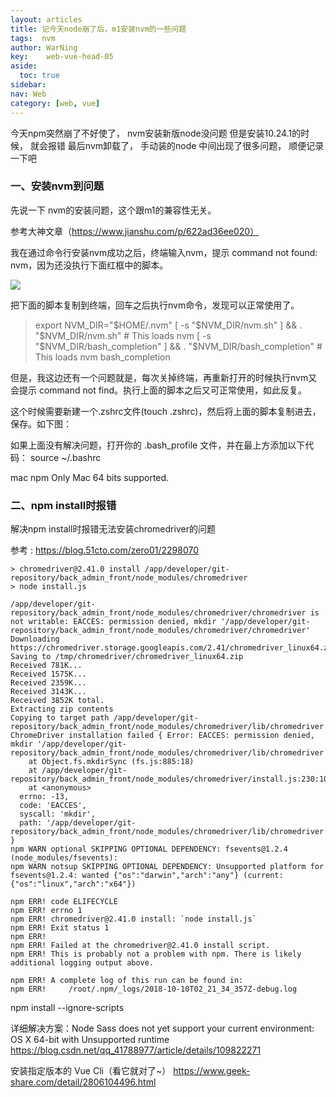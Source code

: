 ```yaml
---
layout: articles
title: 记今天node崩了后，m1安装nvm的一些问题
tags:  nvm
author: WarNing
key:    web-vue-head-05
aside:
  toc: true
sidebar:
nav: Web
category: [web, vue]
---
```


今天npm突然崩了不好使了， nvm安装新版node没问题
但是安装10.24.1的时候， 就会报错
最后nvm卸载了， 手动装的node
中间出现了很多问题， 顺便记录一下吧

<!--more-->



### 一、安装nvm到问题

先说一下 nvm的安装问题，这个跟m1的兼容性无关。

参考大神文章（https://www.jianshu.com/p/622ad36ee020）

我在通过命令行安装nvm成功之后，终端输入nvm，提示  command not found: nvm，因为还没执行下面红框中的脚本。

![](https://gitee.com/war-ning/picture/raw/master/blog//20220222142736.png)

把下面的脚本复制到终端，回车之后执行nvm命令，发现可以正常使用了。

> export NVM_DIR="$HOME/.nvm"
> [ -s "$NVM_DIR/nvm.sh" ] && \. "$NVM_DIR/nvm.sh"  # This loads nvm
> [ -s "$NVM_DIR/bash_completion" ] && \. "$NVM_DIR/bash_completion"  # This loads nvm bash_completion

但是，我这边还有一个问题就是，每次关掉终端，再重新打开的时候执行nvm又会提示 command not find。执行上面的脚本之后又可正常使用，如此反复。

这个时候需要新建一个.zshrc文件(touch .zshrc)，然后将上面的脚本复制进去，保存。如下图：



如果上面没有解决问题，打开你的 .bash_profile 文件，并在最上方添加以下代码：
source ~/.bashrc

mac npm Only Mac 64 bits supported.

### 二、npm install时报错

解决npm install时报错无法安装chromedriver的问题

参考 : https://blog.51cto.com/zero01/2298070

```
> chromedriver@2.41.0 install /app/developer/git-repository/back_admin_front/node_modules/chromedriver
> node install.js

/app/developer/git-repository/back_admin_front/node_modules/chromedriver/chromedriver is not writable: EACCES: permission denied, mkdir '/app/developer/git-repository/back_admin_front/node_modules/chromedriver/chromedriver'
Downloading https://chromedriver.storage.googleapis.com/2.41/chromedriver_linux64.zip
Saving to /tmp/chromedriver/chromedriver_linux64.zip
Received 781K...
Received 1575K...
Received 2359K...
Received 3143K...
Received 3852K total.
Extracting zip contents
Copying to target path /app/developer/git-repository/back_admin_front/node_modules/chromedriver/lib/chromedriver
ChromeDriver installation failed { Error: EACCES: permission denied, mkdir '/app/developer/git-repository/back_admin_front/node_modules/chromedriver/lib/chromedriver'
    at Object.fs.mkdirSync (fs.js:885:18)
    at /app/developer/git-repository/back_admin_front/node_modules/chromedriver/install.js:230:10
    at <anonymous>
  errno: -13,
  code: 'EACCES',
  syscall: 'mkdir',
  path: '/app/developer/git-repository/back_admin_front/node_modules/chromedriver/lib/chromedriver' }
npm WARN optional SKIPPING OPTIONAL DEPENDENCY: fsevents@1.2.4 (node_modules/fsevents):
npm WARN notsup SKIPPING OPTIONAL DEPENDENCY: Unsupported platform for fsevents@1.2.4: wanted {"os":"darwin","arch":"any"} (current: {"os":"linux","arch":"x64"})

npm ERR! code ELIFECYCLE
npm ERR! errno 1
npm ERR! chromedriver@2.41.0 install: `node install.js`
npm ERR! Exit status 1
npm ERR!
npm ERR! Failed at the chromedriver@2.41.0 install script.
npm ERR! This is probably not a problem with npm. There is likely additional logging output above.

npm ERR! A complete log of this run can be found in:
npm ERR!     /root/.npm/_logs/2018-10-10T02_21_34_357Z-debug.log

```







npm install --ignore-scripts

详细解决方案：Node Sass does not yet support your current environment: OS X 64-bit with Unsupported runtime
https://blog.csdn.net/qq_41788977/article/details/109822271

安装指定版本的 Vue Cli（看它就对了~）
https://www.geek-share.com/detail/2806104496.html





